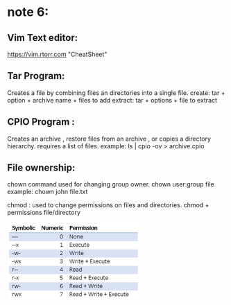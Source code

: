 # note 6:

## Vim Text editor:

https://vim.rtorr.com "CheatSheet" 

## Tar Program:
 Creates a file by combining files an directories into a single file.
create:
tar + option + archive name + files to add
extract:
tar + options + file to extract

 ## CPIO Program :
Creates an archive , restore files from an archive , or copies a directory hierarchy. requires a list of files.
example:
ls | cpio -ov > archive.cpio

## File ownership:

chown command used for changing group owner.
chown user:group file
example:
chown john file.txt

chmod : used to change permissions on files and directories.
chmod + permissions file/directory

![chmod](/Notes/note6/note6.png)

